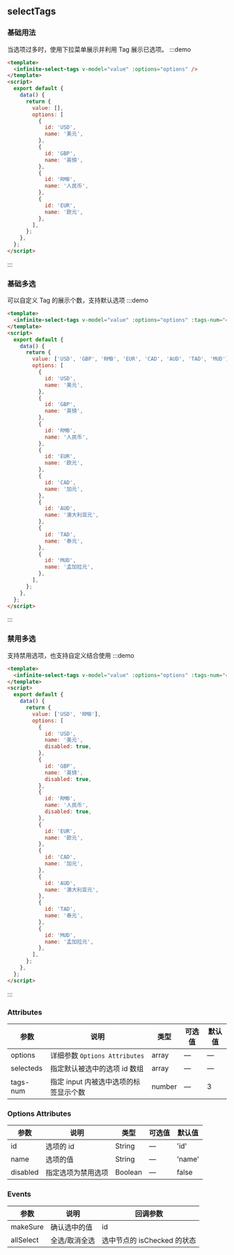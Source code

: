 ## selectTags

### 基础用法

当选项过多时，使用下拉菜单展示并利用 Tag 展示已选项。
:::demo

```html
<template>
  <infinite-select-tags v-model="value" :options="options" />
</template>
<script>
  export default {
    data() {
      return {
        value: [],
        options: [
          {
            id: 'USD',
            name: '美元',
          },
          {
            id: 'GBP',
            name: '英镑',
          },
          {
            id: 'RMB',
            name: '人民币',
          },
          {
            id: 'EUR',
            name: '欧元',
          },
        ],
      };
    },
  };
</script>
```

:::

### 基础多选

可以自定义 Tag 的展示个数，支持默认选项
:::demo

```html
<template>
  <infinite-select-tags v-model="value" :options="options" :tags-num="4" />
</template>
<script>
  export default {
    data() {
      return {
        value: ['USD', 'GBP', 'RMB', 'EUR', 'CAD', 'AUD', 'TAD', 'MUD'],
        options: [
          {
            id: 'USD',
            name: '美元',
          },
          {
            id: 'GBP',
            name: '英镑',
          },
          {
            id: 'RMB',
            name: '人民币',
          },
          {
            id: 'EUR',
            name: '欧元',
          },
          {
            id: 'CAD',
            name: '加元',
          },
          {
            id: 'AUD',
            name: '澳大利亚元',
          },
          {
            id: 'TAD',
            name: '泰元',
          },
          {
            id: 'MUD',
            name: '孟加拉元',
          },
        ],
      };
    },
  };
</script>
```

:::

### 禁用多选

支持禁用选项，也支持自定义结合使用
:::demo

```html
<template>
  <infinite-select-tags v-model="value" :options="options" :tags-num="4" />
</template>
<script>
  export default {
    data() {
      return {
        value: ['USD', 'RMB'],
        options: [
          {
            id: 'USD',
            name: '美元',
            disabled: true,
          },
          {
            id: 'GBP',
            name: '英镑',
            disabled: true,
          },
          {
            id: 'RMB',
            name: '人民币',
            disabled: true,
          },
          {
            id: 'EUR',
            name: '欧元',
          },
          {
            id: 'CAD',
            name: '加元',
          },
          {
            id: 'AUD',
            name: '澳大利亚元',
          },
          {
            id: 'TAD',
            name: '泰元',
          },
          {
            id: 'MUD',
            name: '孟加拉元',
          },
        ],
      };
    },
  };
</script>
```

:::

### Attributes

| 参数      | 说明                                  | 类型   | 可选值 | 默认值 |
| --------- | ------------------------------------- | ------ | ------ | ------ |
| options   | 详细参数 `Options Attributes`         | array  | —      | —      |
| selecteds | 指定默认被选中的选项 id 数组          | array  | —      | —      |
| tags-num  | 指定 input 内被选中选项的标签显示个数 | number | —      | 3      |

### Options Attributes

| 参数     | 说明               | 类型    | 可选值 | 默认值 |
| -------- | ------------------ | ------- | ------ | ------ |
| id       | 选项的 id          | String  | —      | 'id'   |
| name     | 选项的值           | String  | —      | 'name' |
| disabled | 指定选项为禁用选项 | Boolean | —      | false  |

### Events

| 参数      | 说明          | 回调参数                    |
| --------- | ------------- | --------------------------- |
| makeSure  | 确认选中的值  | id                          |
| allSelect | 全选/取消全选 | 选中节点的 isChecked 的状态 |
